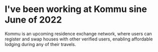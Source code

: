 # I've been working at Kommu sine June of 2022
Kommu is an upcoming residence exchange network, where users can register and swap houses with other verified users, 
enabling affordable lodging during any of their travels.
